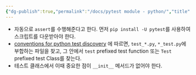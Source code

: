 ```yaml
---
{"dg-publish":true,"permalink":"/docs/pytest module - python/","title":"pytest module - python"}
---
```



- 자동으로 `assert`를 수행해준다고 한다. 먼저 `pip install -U pytest`를 사용하여 스크립트를 다운받아야 한다.
- [conventions for python test discovery](https://docs.pytest.org/en/7.3.x/explanation/goodpractices.html#test-discovery) 에 따르면, `test_*.py`, `*_test.py`에 부합하는 파일을 찾고, 그 안에서 `test` prefixed test function 또는 `Test` prefixed test Class를 찾는다.
- 테스트 클래스에서 이때 중요한 점이 `__init__` 메서드가 없어야 한다.
